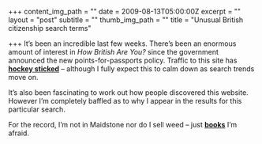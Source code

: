 +++
content_img_path = ""
date = 2009-08-13T05:00:00Z
excerpt = ""
layout = "post"
subtitle = ""
thumb_img_path = ""
title = "Unusual British citizenship search terms"

+++
It’s been an incredible last few weeks. There’s been an enormous amount of interest in _How British Are You?_ since the government announced the new points-for-passports policy. Traffic to this site has [**hockey sticked**](https://en.wikipedia.org/wiki/Hockey_stick) – although I fully expect this to calm down as search trends move on.

It’s also been fascinating to work out how people discovered this website. However I’m completely baffled as to why I appear in the results for this particular search.

For the record, I’m not in Maidstone nor do I sell weed – just [**books**](https://www.amazon.co.uk/gp/product/0955215978?ie=UTF8&tag=howbritish-21&linkCode=as2&camp=1634&creative=6738&creativeASIN=0955215978) I’m afraid.